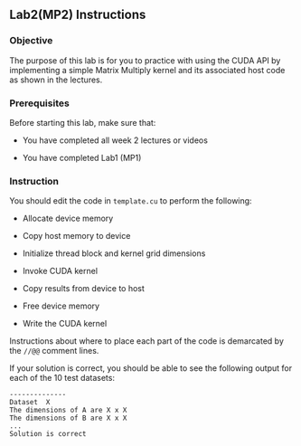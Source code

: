 ## Lab2(MP2) Instructions

### Objective

The purpose of this lab is for you to practice with using the CUDA API by implementing a simple Matrix Multiply kernel and its associated host code as shown in the lectures.

### Prerequisites

Before starting this lab, make sure that:

* You have completed all week 2 lectures or videos

* You have completed Lab1 (MP1)

### Instruction

You should edit the code in `template.cu` to perform the following:

* Allocate device memory

* Copy host memory to device

* Initialize thread block and kernel grid dimensions

* Invoke CUDA kernel

* Copy results from device to host

* Free device memory

* Write the CUDA kernel

Instructions about where to place each part of the code is
demarcated by the `//@@` comment lines.

If your solution is correct, you should be able to see the 
following output for each of the 10 test datasets:
```
--------------
Dataset  X
The dimensions of A are X x X
The dimensions of B are X x X
...
Solution is correct
```



